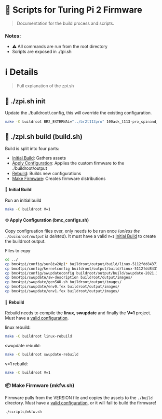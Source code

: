 # 🤖 Scripts for Turing Pi 2 Firmware
> Documentation for the build process and scripts.

### Notes:

- ⚠️ All commands are run from the root directory
- Scripts are exposed in ./tpi.sh <command>

# ℹ️ Details
> Full explanation of the zpi.sh

## 🎉 ./zpi.sh init
Update the ./buildroot/.config, this will override the existing configuration.

```bash
make -C buildroot BR2_EXTERNAL="../br2t113pro" 100ask_t113-pro_spinand_core_defconfig
```

## 🔨 ./zpi.sh build <VERSION> (build.sh)

Build is split into four parts:
 - [Initial Build](#-initial-build): Gathers assets
 - [Apply Configuration](#-apply-configuration): Applies the custom firmware to the ./buildroot/output
 - [Rebuild](#-rebuild): Builds new configurations
 - [Make Firmware](#-make-firmware): Creates firmware distributions


#### 🎉 Initial Build

Run an initial build

```bash
make -C buildroot V=1
```

#### ⚙️ Apply Configuration (bmc_configs.sh)

Copy configruation files over, only needs to be run once (*unless the `./buildroot/output` is deleted*). 
It must have a valid `V=1` [Initial Build](#-initial-build) to create the buildroot output.  

Files to copy
```bash
cd ../
cp bmc4tpi/config/sun8iw20p1* buildroot/output/build/linux-5112fdd843715f1615703ca5ce2a06c1abe5f9ee/arch/arm/boot/dts/
cp bmc4tpi/config/kernelconfig buildroot/output/build/linux-5112fdd843715f1615703ca5ce2a06c1abe5f9ee/.config
cp bmc4tpi/config/swupdateconfig buildroot/output/build/swupdate-2021.11/.config
cp bmc4tpi/swupdate/sw-description buildroot/output/images/
cp bmc4tpi/swupdate/genSWU.sh buildroot/output/images/
cp bmc4tpi/swupdate/env0.fex buildroot/output/images/
cp bmc4tpi/swupdate/env1.fex buildroot/output/images/
```

#### 🔨 Rebuild

Rebuild needs to compile the **linux**, **swupdate** and finally the **V=1** project. Must have a [valid
configuration](#-apply-configuration).

linux rebuild:
```bash
make -C buildroot linux-rebuild
```
swupdate rebuild:
```bash
make -C buildroot swupdate-rebuild
```
v=1 rebuild:
```bash
make -C buildroot V=1
```

### 📦 Make Firmware (mkfw.sh)

Firmware pulls from the VERSION file and copies the assets to the `./build` directory. Must have a [valid
configuration](#-apply-configuration), or it will fail to build the firmware!

```bash
./scripts/mkfw.sh
```
